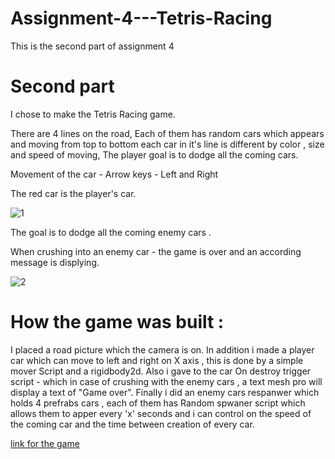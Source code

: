 # Assignment-4---Tetris-Racing
This is the second part of assignment 4


# Second part 

I chose to make the Tetris Racing game.

There are 4 lines on the road, Each of them has random cars which appears and moving from top to bottom each car in it's line is different by color , size and speed of moving, The player goal is to dodge all the coming cars.

Movement of the car - Arrow keys - Left and Right 

The red car is the player's car.

![1](https://user-images.githubusercontent.com/57447475/140756046-45803369-f76b-408b-a5a6-2e97cdbdb314.jpeg)


The goal is to dodge all the coming enemy cars .

When crushing into an enemy car - the game is over and an according message is displying.


![2](https://user-images.githubusercontent.com/57447475/140756175-a0cc1372-c55d-4d6b-ba35-33a6420d18f1.jpeg)


# How the game was built :
I placed a road picture which the camera is on.
In addition i made a player car which can move to left and right on X axis , this is done by a simple mover Script and a rigidbody2d.
Also i gave to the car On destroy trigger script - which in case of crushing with the enemy cars , a text mesh pro will display a text of "Game over".
Finally i did an enemy cars respanwer which holds 4 prefrabs cars , each of them has Random spwaner script which allows them to apper every 'x' seconds and i can
control on the speed of the coming car and the time between creation of every car.



[link for the game](https://eladwd.itch.io/tetris-racing)







